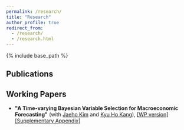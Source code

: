 ```yaml
---
permalink: /research/
title: "Research"
author_profile: true
redirect_from: 
  - /research/
  - /research.html
---
```


{% include base_path %}

<h2 style="border-bottom: none;">Publications</h2>

<ul>
  <!-- <li>
    ...
  </li> -->
</ul>

<h2 style="border-bottom: none;">Working Papers</h2>

<ul>
  <li>
    <p>
    <strong>"A Time-varying Bayesian Variable Selection for Macroeconomic Forecasting"</strong>
    (with <a href="https://sites.google.com/site/jaehoecon/home">Jaeho Kim</a> and
    <a href="https://faculty.korea.ac.kr/kufaculty/kyuho/index.do">Kyu Ho Kang</a>), 
    <a href="{{ base_path }}/files/WP/TimeVaryingBVS_WorkingPaper/">[WP version]</a> <a href="{{ base_path }}/files/WP/TimeVaryingBVS_SupplementaryAppendix">[Supplementary Appendix]</a>
    </p>
  </li>
</ul>
